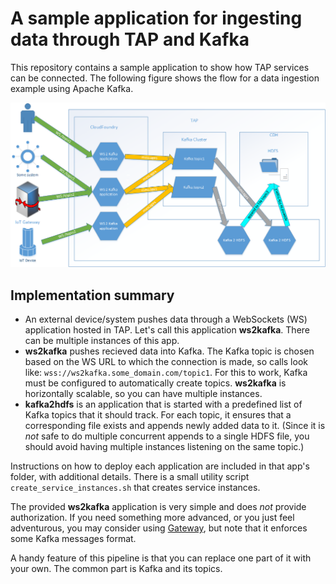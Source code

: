 # A sample application for ingesting data through TAP and Kafka

This repository contains a sample application to show how TAP services can be connected. The following figure shows the flow for a data ingestion example using Apache Kafka.

![](docs/ingestion_ws2kafka2hdfs.png)

## Implementation summary
* An external device/system pushes data through a WebSockets (WS) application hosted in TAP. Let's call this application **ws2kafka**. There can be multiple instances of this app.
* **ws2kafka** pushes recieved data into Kafka. The Kafka topic is chosen based on the WS URL to which the connection is made, so calls look like: ```wss://ws2kafka.some_domain.com/topic1```. For this to work, Kafka must be configured to automatically create topics. **ws2kafka** is horizontally scalable, so you can have multiple instances.
* **kafka2hdfs** is an application that is started with a predefined list of Kafka topics that it should track. For each topic, it ensures that a corresponding file exists and appends newly added data to it. (Since it is *not* safe to do multiple concurrent appends to a single HDFS file, you should avoid having multiple instances listening on the same topic.)

Instructions on how to deploy each application are included in that app's folder, with additional details. There is a small utility script ```create_service_instances.sh``` that creates service instances.

The provided **ws2kafka** application is very simple and does *not* provide authorization. If you need something more advanced, or you just feel adventurous, you may consider using [Gateway](https://github.com/trustedanalytics/gateway), but note that it enforces some Kafka messages format.

A handy feature of this pipeline is that you can replace one part of it with your own. The common part is Kafka and its topics.
